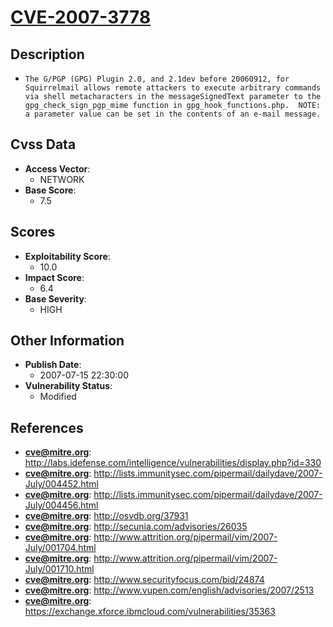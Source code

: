 
# [CVE-2007-3778](https://cve.mitre.org/cgi-bin/cvename.cgi?name=CVE-2007-3778)

## Description

- `The G/PGP (GPG) Plugin 2.0, and 2.1dev before 20060912, for Squirrelmail allows remote attackers to execute arbitrary commands via shell metacharacters in the messageSignedText parameter to the gpg_check_sign_pgp_mime function in gpg_hook_functions.php.  NOTE: a parameter value can be set in the contents of an e-mail message.`

## Cvss Data

- **Access Vector**:
  - NETWORK
- **Base Score**:
  - 7.5

## Scores

- **Exploitability Score**:
  - 10.0
- **Impact Score**:
  - 6.4
- **Base Severity**:
  - HIGH

## Other Information

- **Publish Date**:
  - 2007-07-15 22:30:00
- **Vulnerability Status**:
  - Modified

## References

- **cve@mitre.org**: http://labs.idefense.com/intelligence/vulnerabilities/display.php?id=330
- **cve@mitre.org**: http://lists.immunitysec.com/pipermail/dailydave/2007-July/004452.html
- **cve@mitre.org**: http://lists.immunitysec.com/pipermail/dailydave/2007-July/004456.html
- **cve@mitre.org**: http://osvdb.org/37931
- **cve@mitre.org**: http://secunia.com/advisories/26035
- **cve@mitre.org**: http://www.attrition.org/pipermail/vim/2007-July/001704.html
- **cve@mitre.org**: http://www.attrition.org/pipermail/vim/2007-July/001710.html
- **cve@mitre.org**: http://www.securityfocus.com/bid/24874
- **cve@mitre.org**: http://www.vupen.com/english/advisories/2007/2513
- **cve@mitre.org**: https://exchange.xforce.ibmcloud.com/vulnerabilities/35363
